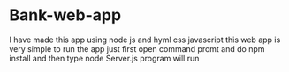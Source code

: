 # Bank-web-app
I have made this app using node js and hyml css javascript this web app is very simple to run the app 
just first open command promt and do npm install and then type node Server.js program will run  
